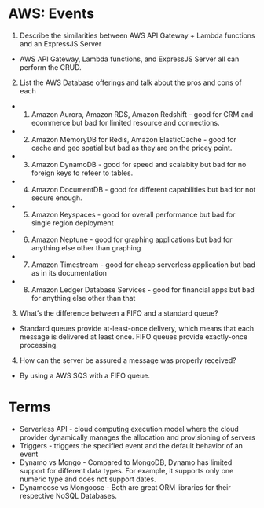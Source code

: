 # AWS: Events

1. Describe the similarities between AWS API Gateway + Lambda functions and an ExpressJS Server
- AWS API Gateway, Lambda functions, and ExpressJS Server all can perform the CRUD. 
2. List the AWS Database offerings and talk about the pros and cons of each
- 1. Amazon Aurora, Amazon RDS, Amazon Redshift - good for CRM and ecommerce but bad for limited resource and connections. 
- 2. Amazon MemoryDB for Redis, Amazon ElasticCache - good for cache and geo spatial but bad as they are on the pricey point.
- 3. Amazon DynamoDB - good for speed and scalabity but bad for no foreign keys to refeer to tables. 
- 4. Amazon DocumentDB - good for different capabilities but bad for not secure enough.
- 5. Amazon Keyspaces - good for overall performance but bad for single region deployment
- 6. Amazon Neptune - good for graphing applications but bad for anything else other than graphing
- 7. Amazon Timestream - good for cheap serverless application but bad as in its documentation
- 8. Amazon Ledger Database Services - good for financial apps but bad for anything else other than that
3. What’s the difference between a FIFO and a standard queue?
- Standard queues provide at-least-once delivery, which means that each message is delivered at least once. FIFO queues provide exactly-once processing.
4. How can the server be assured a message was properly received?
- By using a AWS SQS with a FIFO queue.
# Terms
- Serverless API - cloud computing execution model where the cloud provider dynamically manages the allocation and provisioning of servers
- Triggers - triggers the specified event and the default behavior of an event
- Dynamo vs Mongo - Compared to MongoDB, Dynamo has limited support for different data types. For example, it supports only one numeric type and does not support dates.
- Dynamoose vs Mongoose - Both are great ORM libraries for their respective NoSQL Databases.
